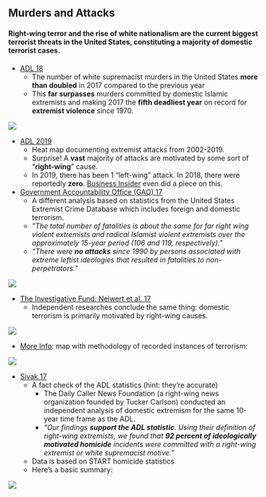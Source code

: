 ## Murders and Attacks

#### Right-wing terror and the rise of white nationalism are the current biggest terrorist threats in the United States, constituting a majority of domestic terrorist cases.



*   [ADL 18](https://www.adl.org/news/press-releases/adl-report-white-supremacist-murders-more-than-doubled-in-2017)
    *   The number of white supremacist murders in the United States **more than doubled** in 2017 compared to the previous year
    *   This **far surpasses** murders committed by domestic Islamic extremists and making 2017 the **fifth deadliest year** on record for **extremist violence** since 1970.

![](https://github.com/NB419/source-library/blob/master/images/murders%201.png?raw=true)

*   [ADL 2019](https://www.adl.org/education-and-resources/resource-knowledge-base/adl-heat-map)
    *   Heat map documenting extremist attacks from 2002-2019.
    *   Surprise! A **vast** majority of attacks are motivated by some sort of “**right-wing**” cause.
    *   In 2019, there has been 1 “left-wing” attack. In 2018, there were reportedly **zero**. [Business Insider](https://www.businessinsider.com/extremist-killings-links-right-wing-extremism-report-2019-1?utm_source=facebook&fbclid=IwAR14sLyVAy6k3RLesT7g8v4L13Qk3vJtDY_6jPpvGgczHl_nh53QrlLGX6k) even did a piece on this.
*   [Government Accountability Office (GAO) 17](https://www.gao.gov/assets/690/683984.pdf#page33)
    *   A different analysis based on statistics from the United States Extremist Crime Database which includes foreign and domestic terrorism.
    *   _"The total number of fatalities is about the same for far right wing violent extremists and radical Islamist violent extremists over the approximately 15-year period (106 and 119, respectively)."_
    *   _“There were **no attacks** since 1990 by persons associated with extreme leftist ideologies that resulted in fatalities to non-perpetrators.”_

![](https://github.com/NB419/source-library/blob/master/images/murders%202.PNG?raw=true)

*   [The Investigative Fund: Neiwert et al. 17](https://www.revealnews.org/article/home-is-where-the-hate-is/)
    *   Independent researches conclude the same thing: domestic terrorism is primarily motivated by right-wing causes.
    
![](https://github.com/NB419/source-library/blob/master/images/murders%203.png?raw=true)


*   [More Info](https://apps.revealnews.org/homegrown-terror/): map with methodology of recorded instances of terrorism:


![](https://github.com/NB419/source-library/blob/master/images/murders%204.png?raw=true)


*   [Sivak 17](https://checkyourfact.com/2017/06/23/fact-check-is-the-far-right-largely-responsible-for-extremist-violence/)
    *   A fact check of the ADL statistics (hint: they’re accurate)
        *   The Daily Caller News Foundation (a right-wing news organization founded by Tucker Carlson) conducted an independent analysis of domestic extremism for the same 10-year time frame as the ADL.
        *   _“Our findings **support the ADL statistic**. Using their definition of right-wing extremists, we found that **92 percent of ideologically motivated homicide** incidents were committed with a right-wing extremist or white supremacist motive.”_
    *   Data is based on START homicide statistics
    *   Here’s a basic summary:

![](https://github.com/NB419/source-library/blob/master/images/murders%205.png?raw=true)
